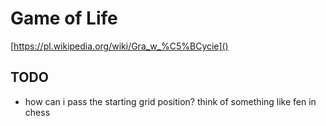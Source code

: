 # Game of Life

[https://pl.wikipedia.org/wiki/Gra_w_%C5%BCycie]()

## TODO

* how can i pass the starting grid position? think of something like fen in chess

